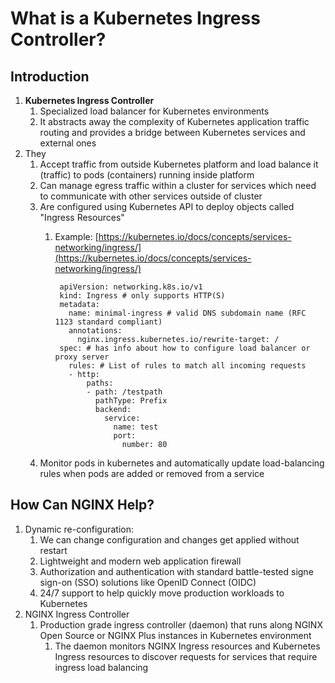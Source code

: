 # What is a Kubernetes Ingress Controller? #
## Introduction ##
1. **Kubernetes Ingress Controller**
	1. Specialized load balancer for Kubernetes environments
	2. It abstracts away the complexity of Kubernetes application traffic routing and provides a bridge between Kubernetes services and external ones
2. They
	1. Accept traffic from outside Kubernetes platform and load balance it (traffic) to pods (containers) running inside platform
	2. Can manage egress traffic within a cluster for services which need to communicate with other services outside of cluster
	3. Are configured using Kubernetes API to deploy objects called "Ingress Resources"
		1. Example: [https://kubernetes.io/docs/concepts/services-networking/ingress/](https://kubernetes.io/docs/concepts/services-networking/ingress/)

				apiVersion: networking.k8s.io/v1
				kind: Ingress # only supports HTTP(S)
				metadata:
				  name: minimal-ingress # valid DNS subdomain name (RFC 1123 standard compliant)
				  annotations:
				    nginx.ingress.kubernetes.io/rewrite-target: /
				spec: # has info about how to configure load balancer or proxy server
				  rules: # List of rules to match all incoming requests
				  - http:
				      paths:
				      - path: /testpath
				        pathType: Prefix
				        backend:
				          service:
				            name: test
				            port:
				              number: 80

	4. Monitor pods in kubernetes and automatically update load-balancing rules when pods are added or removed from a service

## How Can NGINX Help? ##
1. Dynamic re-configuration: 
	1. We can change configuration and changes get applied without restart
	2. Lightweight and modern web application firewall
	3. Authorization and authentication with standard battle-tested signe sign-on (SSO) solutions like OpenID Connect (OIDC)
	4. 24/7 support to help quickly move production workloads to Kubernetes
2. NGINX Ingress Controller
	1. Production grade ingress controller (daemon) that runs along NGINX Open Source or NGINX Plus instances in Kubernetes environment
		1. The daemon monitors NGINX Ingress resources and Kubernetes Ingress resources to discover requests for services that require ingress load balancing